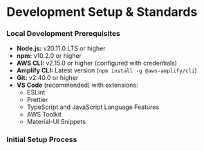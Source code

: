 # Development Setup & Standards

### Local Development Prerequisites

- **Node.js:** v20.11.0 LTS or higher
- **npm:** v10.2.0 or higher
- **AWS CLI:** v2.15.0 or higher (configured with credentials)
- **Amplify CLI:** Latest version (`npm install -g @aws-amplify/cli`)
- **Git:** v2.40.0 or higher
- **VS Code** (recommended) with extensions:
  - ESLint
  - Prettier
  - TypeScript and JavaScript Language Features
  - AWS Toolkit
  - Material-UI Snippets

### Initial Setup Process

```bash

```
